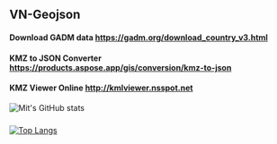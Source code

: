 ## VN-Geojson

#### Download GADM data https://gadm.org/download_country_v3.html
#### KMZ to JSON Converter https://products.aspose.app/gis/conversion/kmz-to-json
#### KMZ Viewer Online http://kmlviewer.nsspot.net

![Mit's GitHub stats](https://github-readme-stats.vercel.app/api?username=mitgaming&show_icons=true&theme=radical)
###
[![Top Langs](https://github-readme-stats.vercel.app/api/top-langs/?username=mitgaming&langs_count=8)](https://github.com/mitgaming/github-readme-stats)
###


